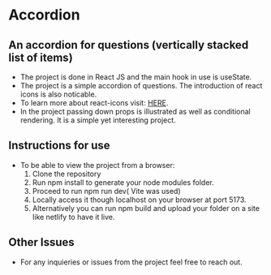# Accordion 
## An accordion for questions (vertically stacked list of items)
- The project is done in React JS and the main hook in use is useState.
- The project is a simple accordion of questions. The introduction of react icons is also noticable.
- To learn more about react-icons visit: <a href="https://react-icons.github.io/react-icons/">HERE</a>.
- In the project passing down props is illustrated as well as conditional rendering. It is a simple yet interesting project.

## Instructions for use
- To be able to view the project from a browser:
  1) Clone the repository
  2) Run npm install to generate your node modules folder.
  3) Proceed to run npm run dev( Vite was used)
  4) Locally access it though localhost on your browser at port 5173.
  5) Alternatively you can run npm build and upload your folder on a site like netlify to have it live.
 
## Other Issues
- For any inquieries or issues from the project feel free to reach out.
